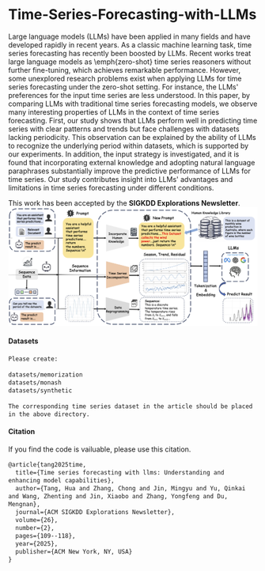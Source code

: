 # Time-Series-Forecasting-with-LLMs

Large language models (LLMs) have been applied in many fields and have developed rapidly in recent years. As a classic machine learning task, time series forecasting has recently been boosted by LLMs. Recent works treat large language models as \emph{zero-shot} time series reasoners without further fine-tuning, which achieves remarkable performance. However, some unexplored research problems exist when applying LLMs for time series forecasting under the zero-shot setting. For instance, the LLMs' preferences for the input time series are less understood. In this paper, by comparing LLMs with traditional time series forecasting models, we observe many interesting properties of LLMs in the context of time series forecasting. First, our study shows that LLMs perform well in predicting time series with clear patterns and trends but face challenges with datasets lacking periodicity. This observation can be explained by the ability of LLMs to recognize the underlying period within datasets, which is supported by our experiments. In addition, the input strategy is investigated, and it is found that incorporating external knowledge and adopting natural language paraphrases substantially improve the predictive performance of LLMs for time series. Our study contributes insight into LLMs' advantages and limitations in time series forecasting under different conditions.

This work has been accepted by the **SIGKDD Explorations Newsletter**.
![Workflow](Images/Workflow.png)

#### Datasets
```
Please create:

datasets/memorization
datasets/monash
datasets/synthetic

The corresponding time series dataset in the article should be placed in the above directory.
```

#### Citation
If you find the code is vailuable, please use this citation.
```
@article{tang2025time,
  title={Time series forecasting with llms: Understanding and enhancing model capabilities},
  author={Tang, Hua and Zhang, Chong and Jin, Mingyu and Yu, Qinkai and Wang, Zhenting and Jin, Xiaobo and Zhang, Yongfeng and Du, Mengnan},
  journal={ACM SIGKDD Explorations Newsletter},
  volume={26},
  number={2},
  pages={109--118},
  year={2025},
  publisher={ACM New York, NY, USA}
}
```

